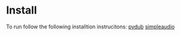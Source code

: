 # Install

To run follow the following installtion instrucitons:
[pydub](https://github.com/jiaaro/pydub#installation)
[simpleaudio](https://simpleaudio.readthedocs.io/en/latest/installation.html#installation-ref)